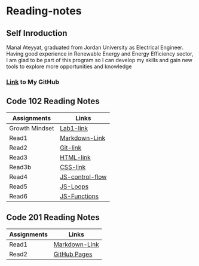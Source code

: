 # Reading-notes

## Self Inroduction 
Manal Ateyyat, graduated from Jordan University as Electrical Engineer. 
Having good experience in Renewable Energy and Energy Efficiency sector, I am glad to be part of this program so I can develop my skills and gain new tools to explore more opportunities and knowledge
### [Link](https://github.com/Manal4888) to My GitHub


## Code 102 Reading Notes

|Assignments|Links|
|-----------|---------|
|Growth Mindset|[Lab1-link](102/Lab1.md)|
|Read1| [Markdown-Link](102/Read1.md)|
|Read2|[Git-link](102/Read2.md)|
|Read3|[HTML-link](102/Read3.md)|
|Read3b|[CSS-link](102/Read3b.md)|
|Read4|[JS-control-flow](102/Read4.md)|
|Read5|[JS-Loops](102/Read5.md)|
|Read6|[JS-Functions](102/Read6.md)|

## Code 201 Reading Notes

|Assignments|Links|
|-----------|---------|
|Read1|[Markdown-Link](201/Read1.md)|
|Read2|[GitHub Pages](201/Read2.md)|
